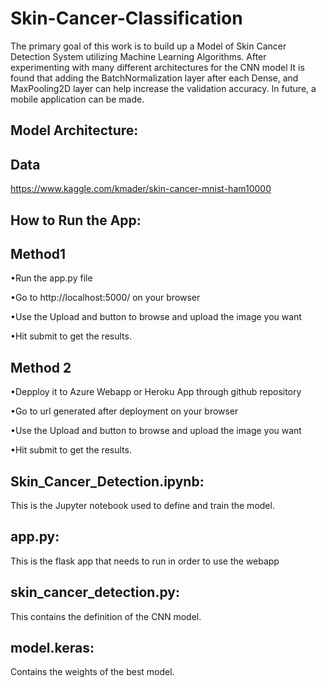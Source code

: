 # Skin-Cancer-Classification

The primary goal of this work is to build up a Model of Skin Cancer Detection System utilizing Machine Learning Algorithms. After experimenting with many different architectures for the CNN model It is found that adding the BatchNormalization layer after each Dense, and MaxPooling2D layer can help increase the validation accuracy. In future, a mobile application can be made.


## Model Architecture:


## Data

https://www.kaggle.com/kmader/skin-cancer-mnist-ham10000


## How to Run the App:

## Method1
•Run the app.py file

•Go to http://localhost:5000/ on your browser

•Use the Upload and button to browse and upload the image you want

•Hit submit to get the results.

## Method 2
•Depploy it to Azure Webapp or Heroku App through github repository

•Go to url generated after deployment on your browser

•Use the Upload and button to browse and upload the image you want

•Hit submit to get the results.


## Skin_Cancer_Detection.ipynb:
This is the Jupyter notebook used to define and train the model.

## app.py:
This is the flask app that needs to run in order to use the webapp

## skin_cancer_detection.py:
This contains the definition of the CNN model.

## model.keras:
Contains the weights of the best model.




